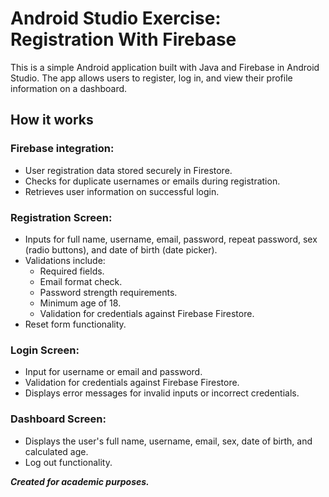 # Android Studio Exercise: Registration With Firebase
This is a simple Android application built with Java and Firebase in Android Studio. The app allows users to register, log in, and view their profile information on a dashboard.
## How it works
### Firebase integration:
- User registration data stored securely in Firestore.
- Checks for duplicate usernames or emails during registration.
- Retrieves user information on successful login.
### Registration Screen:
- Inputs for full name, username, email, password, repeat password, sex (radio buttons), and date of birth (date picker).
- Validations include:
  - Required fields.
  - Email format check.
  - Password strength requirements.
  - Minimum age of 18.
  - Validation for credentials against Firebase Firestore.
- Reset form functionality.
### Login Screen:
- Input for username or email and password.
- Validation for credentials against Firebase Firestore.
- Displays error messages for invalid inputs or incorrect credentials.
### Dashboard Screen:
- Displays the user's full name, username, email, sex, date of birth, and calculated age.
- Log out functionality.

***Created for academic purposes.***
